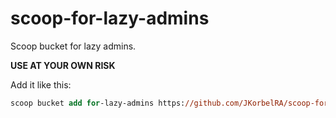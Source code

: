 # scoop-for-lazy-admins
Scoop bucket for lazy admins.

**USE AT YOUR OWN RISK**

Add it like this:

```ps
scoop bucket add for-lazy-admins https://github.com/JKorbelRA/scoop-for-lazy-admins.git
```
